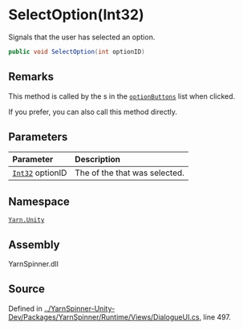 # SelectOption\(Int32\)

Signals that the user has selected an option.

```csharp
public void SelectOption(int optionID)
```

## Remarks

This method is called by the s in the [`optionButtons`](dialogueui.optionbuttons.md) list when clicked.

If you prefer, you can also call this method directly.

## Parameters

| Parameter | Description |
| :--- | :--- |
| [`Int32`](https://docs.microsoft.com/dotnet/api/System.Int32) optionID | The  of the  that was selected. |

## Namespace

[`Yarn.Unity`](../)

## Assembly

YarnSpinner.dll

## Source

Defined in [../YarnSpinner-Unity-Dev/Packages/YarnSpinner/Runtime/Views/DialogueUI.cs](https://github.com/YarnSpinnerTool/YarnSpinner-Unity//blob/develop/Runtime/Views/DialogueUI.cs#L497), line 497.

